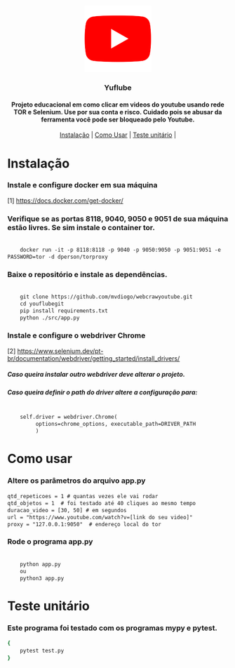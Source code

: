 <p align="center">
  <a href="https://github.com/mvdiogo/webcrawyoutube">
    <img src="https://raw.githubusercontent.com/github/explore/d744245de144b89f3e3462949e08bfc91eda7fcf/topics/youtube/youtube.png" width="30%">
  </a>
  <h3 align="center">Yuflube</h3>
  <h4 align="center">Projeto educacional em como clicar em videos do youtube usando rede TOR e Selenium. Use por sua conta e risco. Cuidado pois se abusar da ferramenta você pode ser bloqueado pelo Youtube.</h4>
</p>

<p align="center">
  <a href="#instalação">Instalação</a> |
  <a href="#como-usar">Como Usar</a> |
  <a href="#teste-unitário">Teste unitário</a> |
</p>

# Instalação

### Instale e configure docker em sua máquina

[1] https://docs.docker.com/get-docker/

### Verifique se as portas 8118, 9040, 9050 e 9051 de sua máquina estão livres. Se sim instale o container tor.

```

    docker run -it -p 8118:8118 -p 9040 -p 9050:9050 -p 9051:9051 -e PASSWORD=tor -d dperson/torproxy

```

### Baixe o repositório e instale as dependências.
```

    git clone https://github.com/mvdiogo/webcrawyoutube.git
    cd youflubegit
    pip install requirements.txt
    python ./src/app.py

```

### Instale e configure o webdriver Chrome

[2] https://www.selenium.dev/pt-br/documentation/webdriver/getting_started/install_drivers/

##### Caso queira instalar outro webdriver deve alterar o projeto.
##### Caso queira definir o path do driver altere a configuração para:

```

    self.driver = webdriver.Chrome(
         options=chrome_options, executable_path=DRIVER_PATH
         )  

```

# Como usar

### Altere os parâmetros do arquivo app.py

```
qtd_repeticoes = 1 # quantas vezes ele vai rodar
qtd_objetos = 1  # foi testado até 40 cliques ao mesmo tempo
duracao_video = [30, 50] # em segundos
url = "https://www.youtube.com/watch?v=[link do seu video]"
proxy = "127.0.0.1:9050"  # endereço local do tor
```
### Rode o programa app.py

```

    python app.py
    ou
    python3 app.py

```

# Teste unitário

### Este programa foi testado com os programas mypy e pytest.

```sh 
{
    pytest test.py 
}
```
